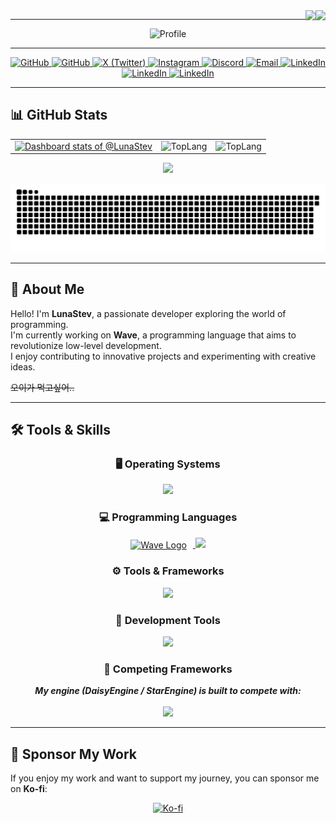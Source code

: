 <div align="right">
  <img src="https://komarev.com/ghpvc/?username=LunaStev&&style=flat-square" align="right" />
  <img src="https://img.shields.io/github/stars/LunaStev?affiliations=OWNER%2CCOLLABORATOR&style=flat-square" align="right" />
</div>

---

<div align="center">
<img src="https://capsule-render.vercel.app/api?type=waving&text=🌙%20LunaStev&animation=fadeIn&fontColor=8b00ff&height=200&color=8b00ff" alt="Profile" />

</div>

---

<div align="center">
  <a href="https://github.com/LunaStev" target="_blank">
    <img src="https://img.shields.io/badge/GitHub-181717?style=for-the-badge&logo=github&logoColor=white" alt="GitHub" />
  </a>
  <a href="https://github.com/sponsors/LunaStev" target="_blank">
    <img src="https://img.shields.io/badge/Sponsor-LunaStev-ff69b4?logo=GitHub%20Sponsors&style=for-the-badge" alt="GitHub" />
  </a>
  <a href="https://twitter.com/LunaStev_" target="_blank">
    <img src="https://img.shields.io/badge/X-1DA1F2?style=for-the-badge&logo=twitter&logoColor=white" alt="X (Twitter)" />
  </a>
  <a href="https://instagram.com/1unnuiz" target="_blank">
    <img src="https://img.shields.io/badge/Instagram-E4405F?style=for-the-badge&logo=instagram&logoColor=white" alt="Instagram" />
  </a>
  <a href="https://discord.gg/Kuk2qXFjc5" target="_blank">
    <img src="https://img.shields.io/badge/Discord-5865F2?style=for-the-badge&logo=discord&logoColor=white" alt="Discord" />
  </a>
  <a href="mailto:lunastev@gurmstudios.com" target="_blank">
    <img src="https://img.shields.io/badge/Email-D14836?style=for-the-badge&logo=gmail&logoColor=white" alt="Email" />
  </a>
  <a href="https://www.linkedin.com/in/lunastev/" target="_blank">
    <img src="https://img.shields.io/badge/LinkedIn-0A66C2?style=for-the-badge&logo=linkedin&logoColor=white" alt="LinkedIn" />
  </a>
  <a href="https://blog.naver.com/lunastev/" target="_blank">
    <img src="https://img.shields.io/badge/네이버-블로그-1cd94e?style=for-the-badge&logo=linkedin&logoColor=white" alt="LinkedIn" />
  </a>  
  <a href="https://dev.to/lunastev/" target="_blank">
    <img src="https://img.shields.io/badge/dev-to-000000?style=for-the-badge&logo=linkedin&logoColor=white" alt="LinkedIn" />
  </a>
</div>

---

## 📊 GitHub Stats

<div align="center">

<table>
  <tr>
    <td>
      <a href="https://next.ossinsight.io/widgets/official/compose-user-dashboard-stats?user_id=96914208" target="_blank">
        <picture>
          <source media="(prefers-color-scheme: dark)" srcset="https://next.ossinsight.io/widgets/official/compose-user-dashboard-stats/thumbnail.png?user_id=96914208&image_size=auto&color_scheme=dark" width="385">
          <img alt="Dashboard stats of @LunaStev" src="https://next.ossinsight.io/widgets/official/compose-user-dashboard-stats/thumbnail.png?user_id=96914208&image_size=auto&color_scheme=light" width="385">
        </picture>
      </a>
    </td>
    <td>
      <img alt="TopLang" src="https://github-readme-stats.vercel.app/api/top-langs/?username=LunaStev&layout=compact" width="385">
    </td>
    <td>
      <img alt="TopLang" src="https://github-readme-stats.vercel.app/api?username=LunaStev&layout=compact" width="385">
    </td>
  </tr>
</table>

<img src="https://render.gitanimals.org/farms/{LunaStev}"/>

</div>

<p align="center">
  <img src="github-user-contribution.svg" alt="GitHub Contributions" />
</p>

---

## 🌟 About Me

Hello! I'm **LunaStev**, a passionate developer exploring the world of programming.  
I'm currently working on **Wave**, a programming language that aims to revolutionize low-level development.  
I enjoy contributing to innovative projects and experimenting with creative ideas.

<s>오이가 먹고싶어..</s>

---

## 🛠️ Tools & Skills

<h3 align="center"> 🖥️ Operating Systems </h3>
<p align="center">
  <a href="https://skillicons.dev">
    <img src="https://skillicons.dev/icons?i=arch,kali,linux,ubuntu,raspberrypi" />
  </a>
</p>

<h3 align="center"> 💻 Programming Languages </h3>
<p align="center">
  <a href="https://skillicons.dev">
    <img src="https://www.wave-lang.dev/img/logo.svg" alt="Wave Logo" width="50" height="50" style="vertical-align: middle; margin-right: 10px;" />
    <img src="https://skillicons.dev/icons?i=rust,zig,c,cpp,go,py,kotlin" />
  </a>
</p>

<h3 align="center"> ⚙️ Tools & Frameworks </h3>
<p align="center">
  <a href="https://skillicons.dev">
    <img src="https://skillicons.dev/icons?i=docker,pytorch,qt,arduino" />
  </a>
</p>

<h3 align="center"> 🚀 Development Tools </h3>
<p align="center">
  <a href="https://skillicons.dev">
    <img src="https://skillicons.dev/icons?i=git,github,vscode,idea,notion,cloudflare" />
  </a>
</p>

<h3 align="center"> 🥊 Competing Frameworks </h3>
<p align="center">
  <i><b>My engine (DaisyEngine / StarEngine) is built to compete with:</b></i><br><br>
  <a href="https://skillicons.dev">
    <img src="https://skillicons.dev/icons?i=unity,unreal" />
  </a>
</p>

---

## 💖 Sponsor My Work

If you enjoy my work and want to support my journey, you can sponsor me on **Ko-fi**:  
<div align="center">
  <a href="https://ko-fi.com/lunasev" target="_blank">
    <img src="https://cdn.ko-fi.com/cdn/kofi1.png?v=2" width="200" alt="Ko-fi" />
  </a>
</div>
